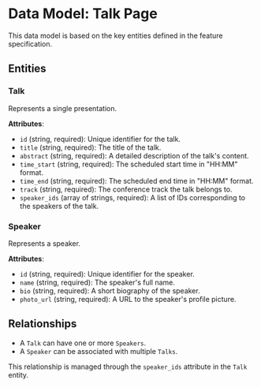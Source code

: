 # Data Model: Talk Page

This data model is based on the key entities defined in the feature specification.

## Entities

### Talk

Represents a single presentation.

**Attributes**:

- `id` (string, required): Unique identifier for the talk.
- `title` (string, required): The title of the talk.
- `abstract` (string, required): A detailed description of the talk's content.
- `time_start` (string, required): The scheduled start time in "HH:MM" format.
- `time_end` (string, required): The scheduled end time in "HH:MM" format.
- `track` (string, required): The conference track the talk belongs to.
- `speaker_ids` (array of strings, required): A list of IDs corresponding to the speakers of the talk.

### Speaker

Represents a speaker.

**Attributes**:

- `id` (string, required): Unique identifier for the speaker.
- `name` (string, required): The speaker's full name.
- `bio` (string, required): A short biography of the speaker.
- `photo_url` (string, required): A URL to the speaker's profile picture.

## Relationships

- A `Talk` can have one or more `Speakers`.
- A `Speaker` can be associated with multiple `Talks`.

This relationship is managed through the `speaker_ids` attribute in the `Talk` entity.
